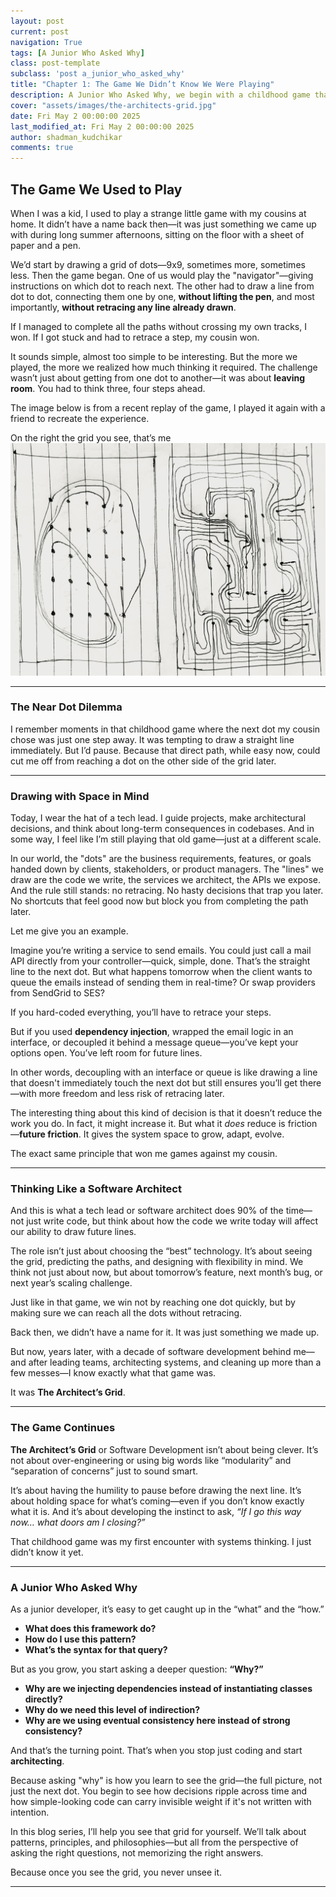 ```yaml
---
layout: post
current: post
navigation: True
tags: [A Junior Who Asked Why]
class: post-template
subclass: 'post a_junior_who_asked_why'
title: "Chapter 1: The Game We Didn’t Know We Were Playing"
description: A Junior Who Asked Why, we begin with a childhood game that unknowingly mirrors the decisions software architects make every day. This chapter draws a powerful connection between drawing lines on a grid and writing code with foresight—reminding developers that the real game is about leaving space for the future.
cover: "assets/images/the-architects-grid.jpg"
date: Fri May 2 00:00:00 2025
last_modified_at: Fri May 2 00:00:00 2025
author: shadman_kudchikar
comments: true
---
```


## **The Game We Used to Play**

When I was a kid, I used to play a strange little game with my cousins at home. It didn’t have a name back then—it was just something we came up with during long summer afternoons, sitting on the floor with a sheet of paper and a pen.

We’d start by drawing a grid of dots—9x9, sometimes more, sometimes less. Then the game began. One of us would play the "navigator"—giving instructions on which dot to reach next. The other had to draw a line from dot to dot, connecting them one by one, **without lifting the pen**, and most importantly, **without retracing any line already drawn**.

If I managed to complete all the paths without crossing my own tracks, I won. If I got stuck and had to retrace a step, my cousin won.

It sounds simple, almost too simple to be interesting. But the more we played, the more we realized how much thinking it required. The challenge wasn’t just about getting from one dot to another—it was about **leaving room**. You had to think three, four steps ahead.

The image below is from a recent replay of the game, I played it again with a friend to recreate the experience.

On the right the grid you see, that’s me
![The Architect's Grid](/assets/images/the-architects-grid.jpg)

---

### **The Near Dot Dilemma**

I remember moments in that childhood game where the next dot my cousin chose was just one step away. It was tempting to draw a straight line immediately. But I’d pause. Because that direct path, while easy now, could cut me off from reaching a dot on the other side of the grid later.

---

### **Drawing with Space in Mind**

Today, I wear the hat of a tech lead. I guide projects, make architectural decisions, and think about long-term consequences in codebases. And in some way, I feel like I’m still playing that old game—just at a different scale.

In our world, the "dots" are the business requirements, features, or goals handed down by clients, stakeholders, or product managers. The "lines" we draw are the code we write, the services we architect, the APIs we expose. And the rule still stands: no retracing. No hasty decisions that trap you later. No shortcuts that feel good now but block you from completing the path later.

Let me give you an example.

Imagine you’re writing a service to send emails. You could just call a mail API directly from your controller—quick, simple, done. That’s the straight line to the next dot. But what happens tomorrow when the client wants to queue the emails instead of sending them in real-time? Or swap providers from SendGrid to SES? 

If you hard-coded everything, you’ll have to retrace your steps.

But if you used **dependency injection**, wrapped the email logic in an interface, or decoupled it behind a message queue—you’ve kept your options open. You’ve left room for future lines.

In other words, decoupling with an interface or queue is like drawing a line that doesn't immediately touch the next dot but still ensures you’ll get there—with more freedom and less risk of retracing later.

The interesting thing about this kind of decision is that it doesn’t reduce the work you do. In fact, it might increase it. But what it *does* reduce is friction—**future friction**. It gives the system space to grow, adapt, evolve.

The exact same principle that won me games against my cousin.

---

### **Thinking Like a Software Architect**

And this is what a tech lead or software architect does 90% of the time—not just write code, but think about how the code we write today will affect our ability to draw future lines.

The role isn’t just about choosing the “best” technology. It’s about seeing the grid, predicting the paths, and designing with flexibility in mind. We think not just about now, but about tomorrow’s feature, next month’s bug, or next year’s scaling challenge.

Just like in that game, we win not by reaching one dot quickly, but by making sure we can reach all the dots without retracing.

Back then, we didn’t have a name for it. It was just something we made up.

But now, years later, with a decade of software development behind me—and after leading teams, architecting systems, and cleaning up more than a few messes—I know exactly what that game was.

It was **The Architect’s Grid**.

---

### **The Game Continues**

**The Architect’s Grid** or Software Development isn’t about being clever. It’s not about over-engineering or using big words like “modularity” and “separation of concerns” just to sound smart.

It’s about having the humility to pause before drawing the next line. It’s about holding space for what’s coming—even if you don’t know exactly what it is. And it’s about developing the instinct to ask, *“If I go this way now… what doors am I closing?”*

That childhood game was my first encounter with systems thinking. I just didn’t know it yet.

---

### **A Junior Who Asked Why**

As a junior developer, it’s easy to get caught up in the “what” and the “how.”

* **What does this framework do?**
* **How do I use this pattern?**
* **What’s the syntax for that query?**

But as you grow, you start asking a deeper question: **“Why?”**

* **Why are we injecting dependencies instead of instantiating classes directly?**
* **Why do we need this level of indirection?**
* **Why are we using eventual consistency here instead of strong consistency?**

And that’s the turning point. That’s when you stop just coding and start **architecting**.

Because asking "why" is how you learn to see the grid—the full picture, not just the next dot. You begin to see how decisions ripple across time and how simple-looking code can carry invisible weight if it's not written with intention.

In this blog series, I’ll help you see that grid for yourself. We’ll talk about patterns, principles, and philosophies—but all from the perspective of asking the right questions, not memorizing the right answers.

Because once you see the grid, you never unsee it.

---
